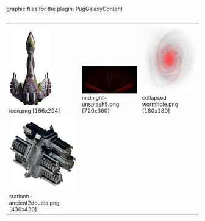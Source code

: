 graphic files for the plugin: PugGalaxyContent<br>
<br>
<table>
	<tr valign="bottom">
		<td><a href="https://github.com/geojak/YouKnowWho-s-ES-Plugins/blob/main/myplugins/PugGalaxyContent/icon.png"><img src="https://raw.githubusercontent.com/geojak/YouKnowWho-s-ES-Plugins/refs/heads/main/myplugins/PugGalaxyContent/icon.png" height="200"></a><br>
		icon.png [166x294]</td>
		<td><a href="https://github.com/geojak/YouKnowWho-s-ES-Plugins/blob/main/myplugins/PugGalaxyContent/images/land/midnight-unsplash5.png"><img src="https://raw.githubusercontent.com/geojak/YouKnowWho-s-ES-Plugins/refs/heads/main/myplugins/PugGalaxyContent/images/land/midnight-unsplash5.png" width="200"></a><br>
		midnight-unsplash5.png [720x360]</td>
		<td><a href="https://github.com/geojak/YouKnowWho-s-ES-Plugins/blob/main/myplugins/PugGalaxyContent/images/planet/collapsed wormhole.png"><img src="https://raw.githubusercontent.com/geojak/YouKnowWho-s-ES-Plugins/refs/heads/main/myplugins/PugGalaxyContent/images/planet/collapsed wormhole.png" width="180" height="180"></a><br>
		collapsed wormhole.png [180x180]</td>
	</tr>
	<tr valign="bottom">
		<td><a href="https://github.com/geojak/YouKnowWho-s-ES-Plugins/blob/main/myplugins/PugGalaxyContent/images/planet/stationh-ancient2double.png"><img src="https://raw.githubusercontent.com/geojak/YouKnowWho-s-ES-Plugins/refs/heads/main/myplugins/PugGalaxyContent/images/planet/stationh-ancient2double.png" height="200"></a><br>
		stationh-ancient2double.png [430x430]</td>
		<td></td>
		<td></td>
	</tr>
</table>
